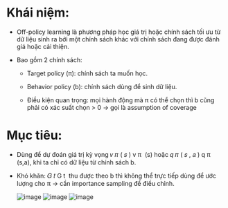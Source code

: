 # Khái niệm:
- Off-policy learning là phương pháp học giá trị hoặc chính sách tối ưu từ dữ liệu sinh ra bởi một chính sách khác với chính sách đang được đánh giá hoặc cải thiện.

- Bao gồm 2 chính sách:

  + Target policy (π): chính sách ta muốn học.

  + Behavior policy (b): chính sách dùng để sinh dữ liệu.

  + Điều kiện quan trọng: mọi hành động mà π có thể chọn thì b cũng phải có xác suất chọn > 0 → gọi là assumption of coverage
# Mục tiêu: 
- Dùng để dự đoán giá trị kỳ vọng 
𝑣
𝜋
(
𝑠
)
v 
π
​
 (s) hoặc 
𝑞
𝜋
(
𝑠
,
𝑎
)
q 
π
​
 (s,a), khi ta chỉ có dữ liệu từ chính sách b.

- Khó khăn: 
𝐺
𝑡
G 
t
​
  thu được theo b thì không thể trực tiếp dùng để ước lượng cho π → cần importance sampling để điều chỉnh.

  ![image](https://github.com/user-attachments/assets/0157a586-62fd-4c93-ba48-30fb52a66323)
  ![image](https://github.com/user-attachments/assets/4dfec232-f635-4d5b-b690-31530d3f149c)
  ![image](https://github.com/user-attachments/assets/0e81996a-dd86-4aaa-a041-03287b61c867)


